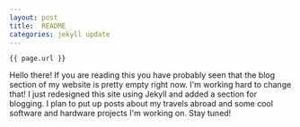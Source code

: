 ```yaml
---
layout: post
title:  README
categories: jekyll update
---
```

`{{ page.url }}`

Hello there! If you are reading this you have probably seen that the blog section of my website is pretty empty right now. I'm working hard to change that! I just redesigned this site using Jekyll and added a section for blogging. I plan to put up posts about my travels abroad and some cool software and hardware projects I'm working on. Stay tuned!